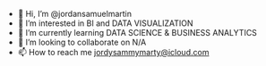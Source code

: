 - 👋 Hi, I’m @jordansamuelmartin
- 👀 I’m interested in BI and DATA VISUALIZATION
- 🌱 I’m currently learning DATA SCIENCE & BUSINESS ANALYTICS
- 💞️ I’m looking to collaborate on N/A
- 📫 How to reach me jordysammymarty@icloud.com

<!---
jordansamuelmartin/jordansamuelmartin is a ✨ special ✨ repository because its `README.md` (this file) appears on your GitHub profile.
You can click the Preview link to take a look at your changes.
--->
